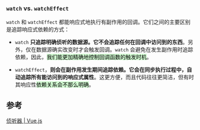 
### `watch` vs. `watchEffect`[​](https://cn.vuejs.org/guide/essentials/watchers.html#watch-vs-watcheffect)

`watch` 和 `watchEffect` 都能响应式地执行有副作用的回调。它们之间的主要区别是追踪响应式依赖的方式：

- `watch` **只追踪明确侦听的数据源。它不会追踪任何在回调中访问到的东西**。另外，仅在数据源确实改变时才会触发回调。`watch` 会避免在发生副作用时追踪依赖，因此，<mark style="background: #BBFABBA6;">我们能更加精确地控制回调函数的触发时机</mark>。
    
- `watchEffect`，**则会在副作用发生期间追踪依赖。它会在同步执行过程中，自动追踪所有能访问到的响应式属性**。这更方便，而且代码往往更简洁，但有时其响应性<mark style="background: #BBFABBA6;">依赖关系会不那么明确</mark>。

## 参考

[侦听器 | Vue.js](https://cn.vuejs.org/guide/essentials/watchers.html#callback-flush-timing)